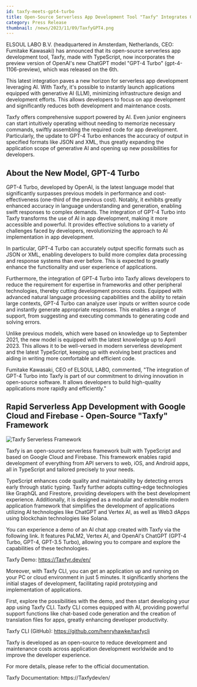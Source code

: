 ```yaml
---
id: taxfy-meets-gpt4-turbo
title: Open-Source Serverless App Development Tool "Taxfy" Integrates GPT-4 Turbo
category: Press Release
thumbnail: /news/2023/11/09/TaxfyGPT4.png
---
```


ELSOUL LABO B.V. (headquartered in Amsterdam, Netherlands, CEO: Fumitake Kawasaki) has announced that its open-source serverless app development tool, Taxfy, made with TypeScript, now incorporates the preview version of OpenAI's new ChatGPT model "GPT-4 Turbo" (gpt-4-1106-preview), which was released on the 6th.

This latest integration paves a new horizon for serverless app development leveraging AI. With Taxfy, it's possible to instantly launch applications equipped with generative AI (LLM), minimizing infrastructure design and development efforts. This allows developers to focus on app development and significantly reduces both development and maintenance costs.

Taxfy offers comprehensive support powered by AI. Even junior engineers can start intuitively operating without needing to memorize necessary commands, swiftly assembling the required code for app development. Particularly, the update to GPT-4 Turbo enhances the accuracy of output in specified formats like JSON and XML, thus greatly expanding the application scope of generative AI and opening up new possibilities for developers.

## About the New Model, GPT-4 Turbo

GPT-4 Turbo, developed by OpenAI, is the latest language model that significantly surpasses previous models in performance and cost-effectiveness (one-third of the previous cost). Notably, it exhibits greatly enhanced accuracy in language understanding and generation, enabling swift responses to complex demands. The integration of GPT-4 Turbo into Taxfy transforms the use of AI in app development, making it more accessible and powerful. It provides effective solutions to a variety of challenges faced by developers, revolutionizing the approach to AI implementation in app development.

In particular, GPT-4 Turbo can accurately output specific formats such as JSON or XML, enabling developers to build more complex data processing and response systems than ever before. This is expected to greatly enhance the functionality and user experience of applications.

Furthermore, the integration of GPT-4 Turbo into Taxfy allows developers to reduce the requirement for expertise in frameworks and other peripheral technologies, thereby cutting development process costs. Equipped with advanced natural language processing capabilities and the ability to retain large contexts, GPT-4 Turbo can analyze user inputs or written source code and instantly generate appropriate responses. This enables a range of support, from suggesting and executing commands to generating code and solving errors.

Unlike previous models, which were based on knowledge up to September 2021, the new model is equipped with the latest knowledge up to April 2023. This allows it to be well-versed in modern serverless development and the latest TypeScript, keeping up with evolving best practices and aiding in writing more comfortable and efficient code.

Fumitake Kawasaki, CEO of ELSOUL LABO, commented, "The integration of GPT-4 Turbo into Taxfy is part of our commitment to driving innovation in open-source software. It allows developers to build high-quality applications more rapidly and efficiently."

## Rapid Serverless App Development with Google Cloud and Firebase - Open-Source "Taxfy" Framework

![Taxfy Serverless Framework](/news/2023/11/09/TaxfyEN.png)

Taxfy is an open-source serverless framework built with TypeScript and based on Google Cloud and Firebase. This framework enables rapid development of everything from API servers to web, iOS, and Android apps, all in TypeScript and tailored precisely to your needs.

TypeScript enhances code quality and maintainability by detecting errors early through static typing. Taxfy further adopts cutting-edge technologies like GraphQL and Firestore, providing developers with the best development experience. Additionally, it is designed as a modular and extensible modern application framework that simplifies the development of applications utilizing AI technologies like ChatGPT and Vertex AI, as well as Web3 dApps using blockchain technologies like Solana.

You can experience a demo of an AI chat app created with Taxfy via the following link. It features PaLM2, Vertex AI, and OpenAI's ChatGPT (GPT-4 Turbo, GPT-4, GPT-3.5 Turbo), allowing you to compare and explore the capabilities of these technologies.

Taxfy Demo: https://Taxfyr.dev/en/

Moreover, with Taxfy CLI, you can get an application up and running on your PC or cloud environment in just 5 minutes. It significantly shortens the initial stages of development, facilitating rapid prototyping and implementation of applications.

First, explore the possibilities with the demo, and then start developing your app using Taxfy CLI. Taxfy CLI comes equipped with AI, providing powerful support functions like chat-based code generation and the creation of translation files for apps, greatly enhancing developer productivity.

Taxfy CLI (GitHub): https://github.com/henryhawke/taxfycli

Taxfy is developed as an open-source to reduce development and maintenance costs across application development worldwide and to improve the developer experience.

For more details, please refer to the official documentation.

Taxfy Documentation: https://Taxfydev/en/
